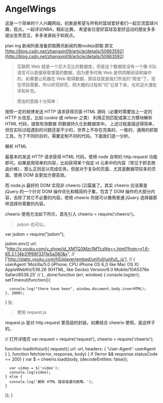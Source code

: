# AngelWings
这是一个简单的个人兴趣网站，初衷是希望与所有的篮球爱好者们一起交流篮球兴趣，观点。一起评论NBA，精彩比赛。
希望各位爱好篮球及爱好运动的朋友多多提出宝贵意见，多多发表帖子和观点。







 plan  ing
  新闻列表准备抓取腾讯新闻的用nodejs抓取
   原文 [http://blog.csdn.net/zhangxin09/article/details/50663592](http://blog.csdn.net/zhangxin09/article/details/50663592)
> 互联网 Web 就是一个巨大无比的数据库，但是这个数据库没有一个像 SQL 语言可以直接获取里面的数据，因为更多时候 Web 是供肉眼阅读和操作的。如果要让机器在 Web 取得数据，那往往就是我们所说的“爬虫”了。现在项目需要，所以研究研究，把大概的过程和“坑”记录下来，也欢迎大渣批评和补充。

> 爬虫的思路十分简单：

按照一定的规律发送 HTTP 请求获得页面 HTML 源码（必要时需要加上一定的 HTTP 头信息，比如 cookie 或 referer 之类）
利用正则匹配或第三方模块解析 HTML 代码，提取有效数据
将数据持久化到数据库中。
上述过程虽描述得简单，但在实际过程遇到的问题还是不少的，世界上不存在完美的、一致的、通用的抓取工具。为了不同的目的，需要定制不同的代码。下面我们逐一分析。

解析 HTML

最基本的发送 HTTP 请求获得 HTML 代码，使用 node 自带的 http.request 功能即可。如果是爬简单的内容，比如获得某个指定 id 元素中的内容（常见于抓去商品价格），那么正则足以完成任务。但是对于复杂的页面，尤其是数据项较多的页面，使用 DOM 会更加方便高效。

而 node.js 最好的 DOM 实现非 cheerio [2]莫属了。其实 cheerio 应该算是 jQuery 的一个针对 DOM 操作优化和精简的子集，包含了 DOM 操作的大部分内容，去除了其它不必要的内容。使用 cheerio 你就可以像用普通 jQuery 选择器那样选择你需要的内容。

cheerio 使用方法如下所示，首先引入 cheerio = require('cheerio')。


> jsdom 也可以。

var jsdom = require("jsdom");

jsdom.env({
  url: "http://v.youku.com/v_show/id_XMTQ3Mzc1MTczNg==.html?from=y1.6-85.3.1.14b31ff68f3311e5a080&x",
//  ['http://static.youku.com/h5/player/embed/unifull/unifull_.js'],
//  {
    userAgent:'Mozilla/5.0 (iPhone; CPU iPhone OS 6_0 like Mac OS X) AppleWebKit/536.26 (KHTML, like Gecko) Version/6.0 Mobile/10A5376e Safari/8536.25'
//  },
  ,done:function (err, window) {
    console.log(err);
    setTimeout(function(){
      
      console.log("there have been", window.document.body.innerHTML);
    }, 2000);
  }
});

> 使用 request.js

request.js 是对 http.request 更高级的封装。如果结合 cheerio 使用，是这样子的。

// 打开详情页
var request = require('request'), cheerio = require('cheerio');

function loadInfo(url){
  request({
    url: url,
    headers: {
      'User-Agent': userAgent
    }
  }, function fetch(error, response, body) {
    if (!error && response.statusCode == 200) {
      var $ = cheerio.load(body, {decodeEntities: false});
      
      var video = $('video');
      console.log(video);
    } else {
      console.log('解析 HTML 错误或通讯故障。');
    }
  });
}
